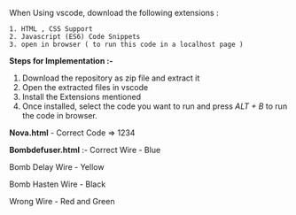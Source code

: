 When Using vscode, download the following extensions :

    1. HTML , CSS Support
    2. Javascript (ES6) Code Snippets
    3. open in browser ( to run this code in a localhost page )



**Steps for Implementation :-**
1. Download the repository as zip file and extract it
2. Open the extracted files in vscode
3. Install the Extensions mentioned
4. Once installed, select the code you want to run and press *ALT + B* to run the code in browser.



**Nova.html** - Correct Code => 1234




**Bombdefuser.html** :- 
Correct Wire - Blue

Bomb Delay Wire - Yellow

Bomb Hasten Wire - Black

Wrong Wire - Red and Green

